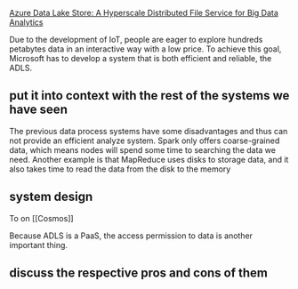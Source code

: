 [Azure Data Lake Store: A Hyperscale Distributed File Service for Big Data Analytics](https://dl.acm.org/doi/10.1145/3035918.3056100)

Due to the development of IoT, people are eager to explore hundreds petabytes data in an interactive way with a low price. To achieve this goal, Microsoft has to develop a system that is both efficient and reliable, the ADLS.

## put it into context with the rest of the systems we have seen

The previous data process systems have some disadvantages and thus can not provide an efficient analyze system. Spark only offers coarse-grained data, which means nodes will spend some time to searching the data we need. Another example is that MapReduce uses disks to storage data, and it also takes time to read the data from the disk to the memory

## system design

To  on [[Cosmos]] 

Because ADLS is a PaaS, the access permission to data is another important thing. 




## discuss the respective pros and cons of them
